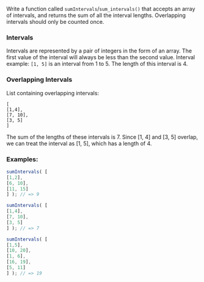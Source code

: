 Write a function called `sumIntervals`/`sum_intervals()` that accepts an array of intervals, and returns the sum of all the interval lengths. Overlapping intervals should only be counted once.

### Intervals

Intervals are represented by a pair of integers in the form of an array. The first value of the interval will always be less than the second value. Interval example: `[1, 5]` is an interval from 1 to 5. The length of this interval is 4.

### Overlapping Intervals

List containing overlapping intervals:

```
[
[1,4],
[7, 10],
[3, 5]
]
```

The sum of the lengths of these intervals is 7. Since [1, 4] and [3, 5] overlap, we can treat the interval as [1, 5], which has a length of 4.

### Examples:

```javascript
sumIntervals( [
[1,2],
[6, 10],
[11, 15]
] ); // => 9

sumIntervals( [
[1,4],
[7, 10],
[3, 5]
] ); // => 7

sumIntervals( [
[1,5],
[10, 20],
[1, 6],
[16, 19],
[5, 11]
] ); // => 19
